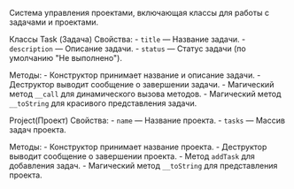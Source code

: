 
Система управления проектами, включающая классы для работы с задачами и проектами. 

Классы
Task (Задача)
  Свойства:
    - `title` — Название задачи.
    - `description` — Описание задачи.
    - `status` — Статус задачи (по умолчанию "Не выполнено").
  
  Методы:
    - Конструктор принимает название и описание задачи.
    - Деструктор выводит сообщение о завершении задачи.
    - Магический метод `__call` для динамического вызова методов.
    - Магический метод `__toString` для красивого представления задачи.

Project(Проект)
  Свойства:
    - `name` — Название проекта.
    - `tasks` — Массив задач проекта.
  
  Методы:
    - Конструктор принимает название проекта.
    - Деструктор выводит сообщение о завершении проекта.
    - Метод `addTask` для добавления задач.
    - Магический метод `__toString` для представления проекта.

